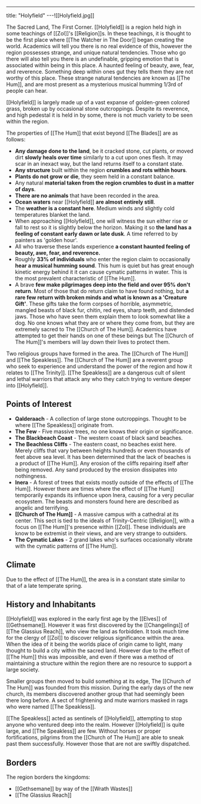---
title: "Holyfield"
---![[Holyfield.jpg]]

The Sacred Land, The First Corner. [[Holyfield]] is a region held high in some teachings of [[Zol]]'s [[Religion]]s. In these teachings, it is thought to be the first place where [[The Watcher in The Door]] began creating the world. Academics will tell you there is no real evidence of this, however the region possesses strange, and unique natural tendencies. Those who go there will also tell you there is an undefinable, gripping emotion that is associated within being in this place. A haunted feeling of beauty, awe, fear, and reverence. Something deep within ones gut they tells them they are not worthy of this place. These strange natural tendencies are known as [[The Hum]], and are most present as a mysterious musical humming 1/3rd of people can hear.

[[Holyfield]] is largely made up of a vast expanse of golden-green colored grass, broken up by occasional stone outcroppings. Despite its reverence, and high pedestal it is held in by some, there is not much variety to be seen within the region.

The properties of [[The Hum]] that exist beyond [[The Blades]] are as follows:
- **Any damage done to the land**, be it cracked stone, cut plants, or moved dirt **slowly heals over time** similarly to a cut upon ones flesh. It may scar in an inexact way, but the land returns itself to a constant state.
- **Any structure** built within the region **crumbles and rots within hours**.
- **Plants do not grow or die**, they seem held in a constant balance.
- Any natural **material taken from the region crumbles to dust in a matter of days**.
- **There are no animals** that have been recorded in the area.
- **Ocean waters** near [[Holyfield]] **are almost entirely still**.
- The **weather is a constant here**. Medium winds and slightly cold temperatures blanket the land.
- When approaching [[Holyfield]], one will witness the sun either rise or fall to rest so it is slightly below the horizon. Making it so **the land has a feeling of constant early dawn or late dusk**. A time referred to by painters as 'golden hour'.
- All who traverse these lands experience **a constant haunted feeling of beauty, awe, fear, and reverence.**
- Roughly **33% of individuals** who enter the region claim to occasionally **hear a musical humming sound**. This hum is quiet but has great enough kinetic energy behind it it can cause cymatic patterns in water. This is the most prevalent characteristic of [[The Hum]].
- A brave **few make pilgrimages deep into the field and over 95% don't return**. Most of those that do return claim to have found nothing, but **a rare few return with broken minds and what is known as a 'Creature Gift'**. These gifts take the form corpses of horrible, asymmetric, mangled beasts of black fur, chitin, red eyes, sharp teeth, and distended jaws. Those who have seen them explain them to look somewhat like a dog. No one knows what they are or where they come from, but they are extremely sacred to The [[Church of The Hum]]. Academics have attempted to get their hands on one of these beings but The [[Church of The Hum]]'s members will lay down their lives to protect them.

Two religious groups have formed in the area. The [[Church of The Hum]] and [[The Speakless]]. The [[Church of The Hum]] are a reverent group who seek to experience and understand the power of the region and how it relates to [[The Trinity]]. [[The Speakless]] are a dangerous cult of silent and lethal warriors that attack any who they catch trying to venture deeper into [[Holyfield]].

## Points of Interest
- **Qalderaach** - A collection of large stone outcroppings. Thought to be where [[The Speakless]] originate from.
- **The Few** - Five massive trees, no one knows their origin or significance.
- **The Blackbeach Coast** - The western coast of black sand beaches.
- **The Beachless Cliffs** - The eastern coast, no beaches exist here. Merely cliffs that vary between heights hundreds or even thousands of feet above sea level. It has been determined that the lack of beaches is a product of [[The Hum]]. Any erosion of the cliffs repairing itself after being removed. Any sand produced by the erosion dissipates into nothingness.
- **Inera** - A forest of trees that exists mostly outside of the effects of [[The Hum]]. However there are times where the effect of [[The Hum]] temporarily expands its influence upon Inera, causing for a very peculiar ecosystem. The beasts and monsters found here are described as angelic and terrifying.
- **[[Church of The Hum]]** - A massive campus with a cathedral at its center. This sect is tied to the ideals of Trinity-Centric [[Religion]], with a focus on [[The Hum]]'s presence within [[Zol]]. These individuals are know to be extremist in their views, and are very strange to outsiders.
- **The Cymatic Lakes** - 2 grand lakes who's surfaces occasionally vibrate with the cymatic patterns of [[The Hum]].

## Climate
Due to the effect of [[The Hum]], the area is in a constant state similar to that of a late temperate spring.

## History and  Inhabitants
[[Holyfield]] was explored in the early first age by the [[Elves]] of [[Gethsemane]]. However it was first discovered by the [[Changelings]] of [[The Glassius Reach]], who view the land as forbidden. It took much time for the clergy of [[Zol]] to discover religious significance within the area. When the idea of it being the worlds place of origin came to light, many thought to build a city within the sacred land. However due to the effect of [[The Hum]] this was impossible, and even if there was a method of maintaining a structure within the region there are no resource to support a large society.

Smaller groups then moved to build something at its edge, The [[Church of The Hum]] was founded from this mission. During the early days of the new church, its members discovered another group that had seemingly been there long before. A sect of frightening and mute warriors masked in rags who were named [[The Speakless]].

[[The Speakless]] acted as sentinels of [[Holyfield]], attempting to stop anyone who ventured deep into the realm. However [[Holyfield]] is quite large, and [[The Speakless]] are few. Without horses or proper fortifications, pilgrims from the [[Church of The Hum]] are able to sneak past them successfully. However those that are not are swiftly dispatched.

## Borders
The region borders the kingdoms:
- [[Gethsemane]] by way of the [[Wrath Wastes]]
- [[The Glassius Reach]]
